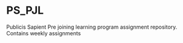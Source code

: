 # PS_PJL
Publicis Sapient Pre joining learning program assignment repository. Contains weekly assignments
